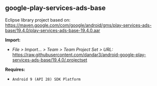 ## google-play-services-ads-base

Eclipse library project based on:<br/>
https://maven.google.com/com/google/android/gms/play-services-ads-base/19.4.0/play-services-ads-base-19.4.0.aar

**Import:**
- _File > Import... > Team > Team Project Set > URL:_<br/>
  https://raw.githubusercontent.com/dandar3/android-google-play-services-ads-base/19.4.0/.projectset

**Requires:**
- `Android 9 (API 28) SDK Platform`
